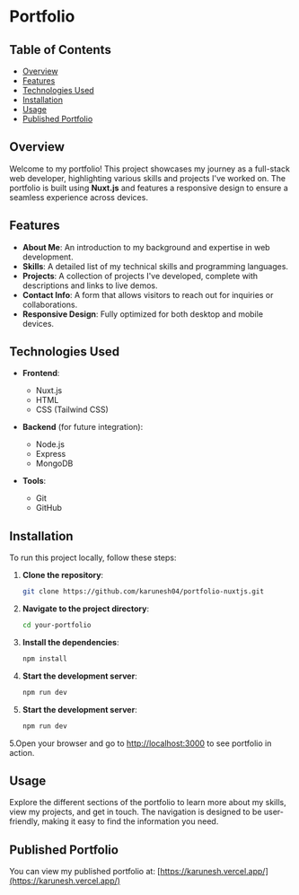 # Portfolio

## Table of Contents

- [Overview](#overview)
- [Features](#features)
- [Technologies Used](#technologies-used)
- [Installation](#installation)
- [Usage](#usage)
- [Published Portfolio](#published-portfolio)

## Overview

Welcome to my portfolio! This project showcases my journey as a full-stack web developer, highlighting various skills and projects I've worked on. The portfolio is built using **Nuxt.js** and features a responsive design to ensure a seamless experience across devices.

## Features

- **About Me**: An introduction to my background and expertise in web development.
- **Skills**: A detailed list of my technical skills and programming languages.
- **Projects**: A collection of projects I've developed, complete with descriptions and links to live demos.
- **Contact Info**: A form that allows visitors to reach out for inquiries or collaborations.
- **Responsive Design**: Fully optimized for both desktop and mobile devices.

## Technologies Used

- **Frontend**:
  - Nuxt.js
  - HTML
  - CSS (Tailwind CSS)

- **Backend** (for future integration):
  - Node.js
  - Express
  - MongoDB

- **Tools**:
  - Git
  - GitHub

## Installation

To run this project locally, follow these steps:

1. **Clone the repository**:
   ```bash
   git clone https://github.com/karunesh04/portfolio-nuxtjs.git

2. **Navigate to the project directory**:
   ```bash
   cd your-portfolio

3. **Install the dependencies**:
   ```bash
   npm install

4. **Start the development server**:
   ```bash
   npm run dev

4. **Start the development server**:
   ```bash
   npm run dev

5.Open your browser and go to [http://localhost:3000](http://localhost:3000) to see portfolio in action.

## Usage

Explore the different sections of the portfolio to learn more about my skills, view my projects, and get in touch. The navigation is designed to be user-friendly, making it easy to find the information you need.

## Published Portfolio

You can view my published portfolio at: [https://karunesh.vercel.app/](https://karunesh.vercel.app/)




